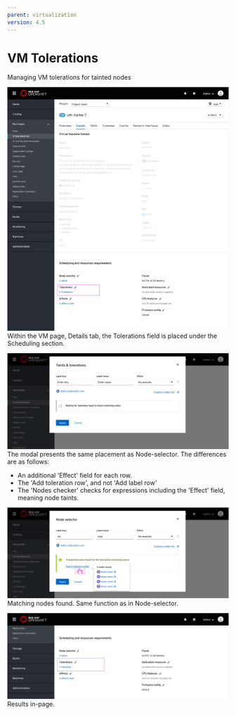 ```yaml
---
parent: virtualization
version: 4.5
---
```


# VM Tolerations

Managing VM tolerations for tainted nodes

![image name](img/Tolerations-0-0.jpg)
Within the VM page, Details tab, the Tolerations field is placed under the Scheduling section.

![image name](img/Tolerations-1-0.jpg)
The modal presents the same placement as Node-selector.
The differences are as follows:
- An additional 'Effect' field for each row.
- The 'Add toleration row', and not 'Add label row'
- The 'Nodes checker' checks for expressions including the 'Effect' field, meaning node taints.

![image name](img/Tolerations-1-1.jpg)
Matching nodes found.
Same function as in Node-selector.

![image name](img/Tolerations-2-0.jpg)
Results in-page.